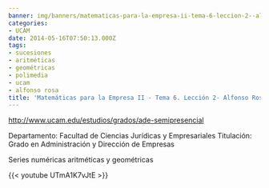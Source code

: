 ```yaml
---
banner: img/banners/matematicas-para-la-empresa-ii-tema-6-leccion-2--alfonso-rosa.jpg
categories:
- UCAM
date: 2014-05-16T07:50:13.000Z
tags:
- sucesiones
- aritméticas
- geométricas
- polimedia
- ucam
- alfonso rosa
title: 'Matemáticas para la Empresa II - Tema 6. Lección 2- Alfonso Rosa'
---
```


http://www.ucam.edu/estudios/grados/ade-semipresencial

Departamento: Facultad de Ciencias Jurídicas y Empresariales
Titulación: Grado en Administración y Dirección de Empresas

Series numéricas aritméticas y geométricas

{{< youtube UTmA1K7vJtE >}}
